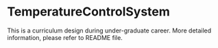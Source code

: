 # TemperatureControlSystem
This is a curriculum design during under-graduate career. More detailed information, please refer to README file.
